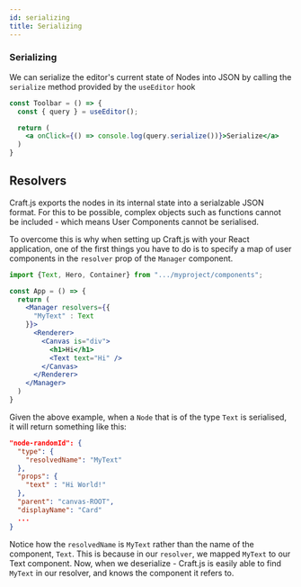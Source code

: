 ```yaml
---
id: serializing
title: Serializing
---
```


### Serializing
We can serialize the editor's current state of Nodes into JSON by calling the `serialize` method provided by the `useEditor` hook
```jsx
const Toolbar = () => {
  const { query } = useEditor();

  return (
    <a onClick={() => console.log(query.serialize())}>Serialize</a>
  )
}
```

## Resolvers
Craft.js exports the nodes in its internal state into a serialzable JSON format. For this to be possible, complex objects such as functions cannot be included - which means User Components cannot be serialised. 

To overcome this is why when setting up Craft.js with your React application, one of the first things you have to do is to specify a map of user components in the `resolver` prop of the `Manager` component.


```jsx
import {Text, Hero, Container} from ".../myproject/components";

const App = () => {
  return (
    <Manager resolvers={{
      "MyText" : Text
    }}>
      <Renderer>
        <Canvas is="div">
          <h1>Hi</h1>
          <Text text="Hi" />
        </Canvas>
      </Renderer>
    </Manager>
  )
}
```

Given the above example, when a `Node` that is of the type  `Text` is serialised, it will return something like this:
```json
"node-randomId": {
  "type": {
    "resolvedName": "MyText"
  },
  "props": {
    "text" : "Hi World!"
  },
  "parent": "canvas-ROOT",
  "displayName": "Card"
  ...
}
```
Notice how the `resolvedName` is `MyText` rather than the name of the component, `Text`. This is because in our `resolver`, we mapped `MyText` to our Text component. Now, when we deserialize - Craft.js is easily able to find `MyText` in our resolver, and knows the component it refers to.
